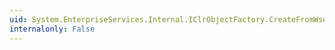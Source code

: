 ```yaml
---
uid: System.EnterpriseServices.Internal.IClrObjectFactory.CreateFromWsdl(System.String,System.String)
internalonly: False
---
```


